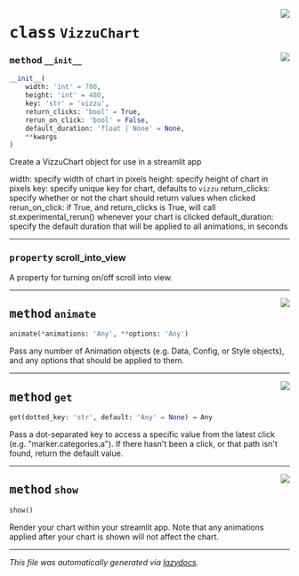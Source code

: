 <!-- markdownlint-disable -->

<a href="../src/streamlit_vizzu/vizzu_chart.py#L20"><img align="right" style="float:right;" src="https://img.shields.io/badge/-source-cccccc?style=flat-square"></a>

# <kbd>class</kbd> `VizzuChart`




<a href="../src/streamlit_vizzu/vizzu_chart.py#L21"><img align="right" style="float:right;" src="https://img.shields.io/badge/-source-cccccc?style=flat-square"></a>

### <kbd>method</kbd> `__init__`

```python
__init__(
    width: 'int' = 700,
    height: 'int' = 480,
    key: 'str' = 'vizzu',
    return_clicks: 'bool' = True,
    rerun_on_click: 'bool' = False,
    default_duration: 'float | None' = None,
    **kwargs
)
```

Create a VizzuChart object for use in a streamlit app 

width: specify width of chart in pixels height: specify height of chart in pixels key: specify unique key for chart, defaults to `vizzu` return_clicks: specify whether or not the chart should return values             when clicked rerun_on_click: if True, and return_clicks is True, will call             st.experimental_rerun() whenever your chart is clicked default_duration: specify the default duration that will be applied to all             animations, in seconds 


---

### <kbd>property</kbd> scroll_into_view

A property for turning on/off scroll into view. 



---

<a href="../src/streamlit_vizzu/vizzu_chart.py#L133"><img align="right" style="float:right;" src="https://img.shields.io/badge/-source-cccccc?style=flat-square"></a>

## <kbd>method</kbd> `animate`

```python
animate(*animations: 'Any', **options: 'Any')
```

Pass any number of Animation objects (e.g. Data, Config, or Style objects), and any options that should be applied to them. 

---

<a href="../src/streamlit_vizzu/vizzu_chart.py#L90"><img align="right" style="float:right;" src="https://img.shields.io/badge/-source-cccccc?style=flat-square"></a>

## <kbd>method</kbd> `get`

```python
get(dotted_key: 'str', default: 'Any' = None) → Any
```

Pass a dot-separated key to access a specific value from the latest click (e.g. "marker.categories.a"). If there hasn't been a click, or that path isn't found, return the default value. 

---

<a href="../src/streamlit_vizzu/vizzu_chart.py#L63"><img align="right" style="float:right;" src="https://img.shields.io/badge/-source-cccccc?style=flat-square"></a>

## <kbd>method</kbd> `show`

```python
show()
```

Render your chart within your streamlit app. Note that any animations applied after your chart is shown will not affect the chart. 



---

_This file was automatically generated via [lazydocs](https://github.com/ml-tooling/lazydocs)._
